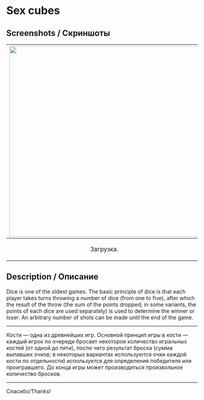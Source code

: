 # Sex cubes

Screenshots /  Скриншоты
-----------------------------------

| <img height="500" src="https://github.com/muriginvlad/Sex_cubes/raw/master/Screenshots/Screenshot_2.png" /> | <img height="500" src="https://github.com/muriginvlad/Sex_cubes/raw/master/Screenshots/Screenshot_1.png.png" /> |
|------------|-------------| 
| <p align="center">Загрузка.</p>|<p align="center">Основной экран.</p>|


Description / Описание 
-----------------------------------

Dice is one of the oldest games.
The basic principle of dice is that each player takes turns throwing a number of dice (from one to five), after which the result of the throw (the sum of the points dropped; in some variants, the points of each dice are used separately) is used to determine the winner or loser. An arbitrary number of shots can be made until the end of the game.
___

Кости — одна из древнейших игр. 
Основной принцип игры в кости — каждый игрок по очереди бросает некоторое количество игральных костей (от одной до пяти), после чего результат броска (сумма выпавших очков; в некоторых вариантах используются очки каждой кости по отдельности) используется для определения победителя или проигравшего. До конца игры может производиться произвольное количество бросков.

___


Спасибо/Thanks!
